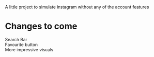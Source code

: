 A little project to simulate instagram without any of the account features <br>
# Changes to come
Search Bar <br>
Favourite button <br>
More impressive visuals

